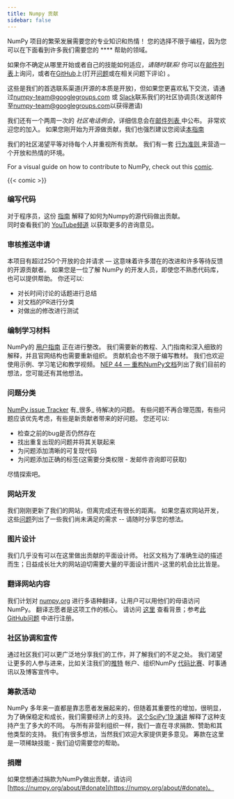 ```yaml
---
title: Numpy 贡献
sidebar: false
---
```


NumPy 项目的繁荣发展需要您的专业知识和热情！ 您的选择不限于编程，因为您可以在下面看到许多我们需要您的 **** 帮助的领域。

如果你不确定从哪里开始或者自己的技能如何适应，_请随时联系!_ 你可以在[邮件列表](https://mail.python.org/mailman/listinfo/numpy-discussion)上询问，或者在[GitHub](http://github.com/numpy/numpy)上(打开[问题](https://github.com/numpy/numpy/issues)或在相关问题下评论) 。

这些是我们的首选联系渠道(开源的本质是开放)，但如果您更喜欢私下交流，请通过<numpy-team@googlegroups.com> 或 [Slack](https://numpy-team.slack.com)联系我们的社区协调员(发送邮件至<numpy-team@googlegroups.com>以获得邀请)

我们还有一个两周一次的 _社区电话例会_，详细信息会在[邮件列表 ](https://mail.python.org/mailman/listinfo/numpy-discussion)中公布。 非常欢迎您的加入。 如果您刚开始为开源做贡献，我们也强烈建议您阅读[本指南](https://opensource.guide/how-to-contribute/)

我们的社区渴望平等对待每个人并重视所有贡献。 我们有一套 [行为准则 ](/code-of-conduct)来营造一个开放和热情的环境。

For a visual guide on how to contribute to NumPy, check out this [comic](https://heyzine.com/flip-book/3e66a13901.html).

{{< comic >}}

### 编写代码

对于程序员，这份 [指南](https://numpy.org/devdocs/dev/index.html#development-process-summary) 解释了如何为Numpy的源代码做出贡献。 <br>同时查看我们的 [YouTube频道](https://www.youtube.com/playlist?list=PLCK6zCrcN3GXBUUzDr9L4__LnXZVtaIzS) 以获取更多的咨询意见。

### 审核推送申请
本项目有超过250个开放的合并请求 — 这意味着许多潜在的改进和许多等待反馈的开源贡献者。 如果您是一位了解 NumPy 的开发人员，即使您不熟悉代码库，也可以提供帮助。 你还可以:
* 对长时间讨论的话题进行总结
* 对文档的PR进行分类
* 对做出的修改进行测试

### 编制学习材料

NumPy的 [用户指南](https://numpy.org/devdocs) 正在进行整改。 我们需要新的教程、入门指南和深入细致的解释，并且官网结构也需要重新组织。 贡献机会也不限于编写教材。 我们也欢迎使用示例、学习笔记和教学视频。 [NEP 44 — 重构NumPy文档](https://numpy.org/neps/nep-0044-restructuring-numpy-docs.html)列出了我们目前的想法，您可能还有其他想法。

### 问题分类

[NumPy issue Tracker](https://github.com/numpy/numpy/issues) 有_很多_ 待解决的问题。 有些问题不再合理范围，有些问题应该优先考虑，有些是新贡献者带来的好问题。  您还可以:

* 检查之前的bug是否仍然存在
* 找出重复出现的问题并将其关联起来
* 为问题添加清晰的可复现代码
* 为问题添加正确的标签(这需要分类权限 - 发邮件咨询即可获取)

尽情探索吧。

### 网站开发

我们刚刚更新了我们的网站，但离完成还有很长的距离。 如果您喜欢网站开发，这些[问题](https://github.com/numpy/numpy.org/issues?q=is%3Aissue+is%3Aopen+label%3Adesign)列出了一些我们尚未满足的需求 -- 请随时分享您的想法。

### 图片设计

我们几乎没有可以在这里做出贡献的平面设计师。 社区文档为了准确生动的描述而生；日益成长壮大的网站迫切需要大量的平面设计图片-这里的机会比比皆是。

### 翻译网站内容

我们计划对 [numpy.org](https://numpy.org) 进行多语种翻译，让用户可以用他们的母语访问 NumPy。 翻译志愿者是这项工作的核心。  请访问 [这里](https://numpy.org/neps/nep-0028-website-redesign.html#translation-multilingual-i18n) 查看背景；参考[此 GitHub问题](https://github.com/numpy/numpy.org/issues/55) 中进行注册。

### 社区协调和宣传

通过社区我们可以更广泛地分享我们的工作，并了解我们的不足之处。 我们渴望让更多的人参与进来，比如关注我们的[推特](https://twitter.com/numpy_team) 帐户、组织NumPy [代码比赛](https://scisprints.github.io/)、时事通讯以及博客宣传中。

### 筹款活动

NumPy 多年来一直都是靠志愿者发展起来的，但随着其重要性的增加，很明显，为了确保稳定和成长，我们需要经济上的支持。 [这个SciPy'19 演讲](https://www.youtube.com/watch?v=dBTJD_FDVjU) 解释了这种支持产生了多大的不同。 与所有非营利组织一样，我们一直在寻求捐款、赞助和其他类型的支持。 我们有很多想法，当然我们欢迎大家提供更多意见。 筹款在这里是一项稀缺技能 - 我们迫切需要您的帮助。

### 捐赠

如果您想通过捐款为NumPy做出贡献，请访问 [https://numpy.org/about/#donate](https://numpy.org/about/#donate)。


